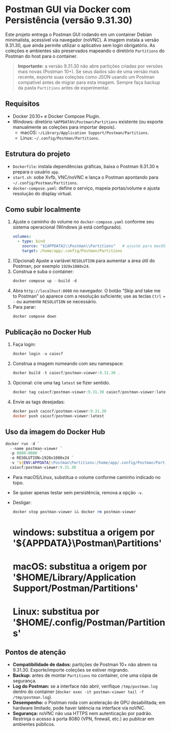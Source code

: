 Postman GUI via Docker com Persistência (versão 9.31.30)
=======================================================

Este projeto entrega o Postman GUI rodando em um container Debian minimalista, acessível via navegador (noVNC). A imagem instala a versão 9.31.30, que ainda permite utilizar o aplicativo sem login obrigatório. As coleções e ambientes são preservados mapeando o diretório `Partitions` do Postman do host para o container.

> **Importante:** a versão 9.31.30 não abre partições criadas por versões mais novas (Postman 10+). Se seus dados são de uma versão mais recente, exporte suas coleções como JSON usando um Postman compatível antes de migrar para esta imagem. Sempre faça backup da pasta `Partitions` antes de experimentar.

Requisitos
----------

- Docker 20.10+ e Docker Compose Plugin.
- Windows: diretório `%APPDATA%\Postman\Partitions` existente (ou exporte manualmente as coleções para importar depois).  
  - macOS: `~/Library/Application Support/Postman/Partitions`.  
  - Linux: `~/.config/Postman/Partitions`.  

Estrutura do projeto
--------------------

- `Dockerfile`: instala dependências gráficas, baixa o Postman 9.31.30 e prepara o usuário `app`.
- `start.sh`: sobe Xvfb, VNC/noVNC e lança o Postman apontando para `~/.config/Postman/Partitions`.
- `docker-compose.yaml`: define o serviço, mapeia portas/volume e ajusta resolução do display virtual.

Como subir localmente
---------------------

1. Ajuste o caminho do volume no `docker-compose.yaml` conforme seu sistema operacional (Windows já está configurado).  
   ```yaml
   volumes:
     - type: bind
       source: "${APPDATA}\\Postman\\Partitions"   # ajuste para macOS/Linux conforme comentários
       target: /home/app/.config/Postman/Partitions
   ```
2. (Opcional) Ajuste a variável `RESOLUTION` para aumentar a área útil do Postman, por exemplo `1920x1080x24`.
3. Construa e suba o container:
   ```powershell
   docker compose up --build -d
   ```
4. Abra `http://localhost:8080` no navegador. O botão “Skip and take me to Postman” só aparece com a resolução suficiente; use as teclas `Ctrl` + `-` ou aumente `RESOLUTION` se necessário.
5. Para parar:
   ```powershell
   docker compose down
   ```

Publicação no Docker Hub
------------------------

1. Faça login:
   ```powershell
   docker login -u caiocf
   ```
2. Construa a imagem nomeando com seu namespace:
   ```powershell
   docker build -t caiocf/postman-viewer:9.31.30 .
   ```
3. Opcional: crie uma tag `latest` se fizer sentido.
   ```powershell
   docker tag caiocf/postman-viewer:9.31.30 caiocf/postman-viewer:latest
   ```
4. Envie as tags desejadas:
   ```powershell
   docker push caiocf/postman-viewer:9.31.30
   docker push caiocf/postman-viewer:latest
   ```

Uso da imagem do Docker Hub
---------------------------

```powershell
docker run -d `
  --name postman-viewer `
  -p 8080:8080 `
  -e RESOLUTION=1920x1080x24 `
  -v "${ENV:APPDATA}\Postman\Partitions:/home/app/.config/Postman/Partitions" `
  caiocf/postman-viewer:9.31.30
```

- Para macOS/Linux, substitua o volume conforme caminho indicado no topo.
- Se quiser apenas testar sem persistência, remova a opção `-v`.
- Desligar:
  ```powershell
  docker stop postman-viewer && docker rm postman-viewer
  ```

      
    # windows: substitua a origem por '${APPDATA}\\Postman\\Partitions'
    # macOS: substitua a origem por '$HOME/Library/Application Support/Postman/Partitions'
    # Linux: substitua por '$HOME/.config/Postman/Partitions'

Pontos de atenção
-----------------

- **Compatibilidade de dados:** partições de Postman 10+ não abrem na 9.31.30. Exporte/importe coleções se estiver migrando.
- **Backup:** antes de montar `Partitions` no container, crie uma cópia de segurança.
- **Log do Postman:** se a interface não abrir, verifique `/tmp/postman.log` dentro do container (`docker exec -it postman-viewer tail -f /tmp/postman.log`).
- **Desempenho:** o Postman roda com aceleração de GPU desabilitada; em hardware limitado, pode haver latência na interface via noVNC.
- **Segurança:** noVNC não usa HTTPS nem autenticação por padrão. Restrinja o acesso à porta 8080 (VPN, firewall, etc.) ao publicar em ambientes públicos.
